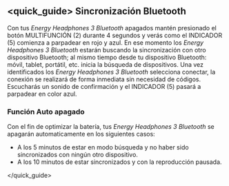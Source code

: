 ## <quick_guide> Sincronización Bluetooth

Con tus *Energy Headphones 3 Bluetooth* apagados mantén presionado el botón MULTIFUNCIÓN (2) durante 4 segundos y verás como el INDICADOR (5) comienza a parpadear en rojo y azul. En ese momento los *Energy Headphones 3 Bluetooth* estarán buscando la sincronización con otro dispositivo Bluetooth; al mismo tiempo desde tu dispositivo Bluetooth: móvil, tablet, portátil, etc. inicia la búsqueda de dispositivos. Una vez identificados los *Energy Headphones 3 Bluetooth* selecciona conectar, la conexión se realizará de forma inmediata sin necesidad de códigos. Escucharás un sonido de confirmación y el INDICADOR (5) pasará a parpadear en color azul.

### Función Auto apagado
Con el fin de optimizar la batería, tus *Energy Headphones 3 Bluetooth* se apagarán automaticamente en los siguientes casos:

- A los 5 minutos de estar en modo búsqueda y no haber sido sincronizados con ningún otro dispositivo.
- A los 10 minutos de estar sincronizados y con la reproducción pausada.


</unique> </quick_guide>
